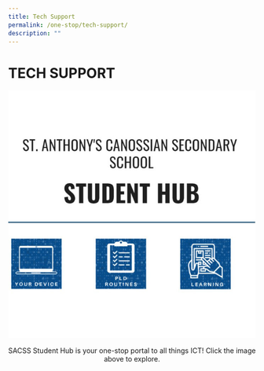 ```yaml
---
title: Tech Support
permalink: /one-stop/tech-support/
description: ""
---
```

# TECH SUPPORT

<a href="https://sites.google.com/moe.edu.sg/sacssstudenthub" target = "_blank"> <img src="/images/One%20stop/SACSS-Student-Hub.jpg"></a>


<center>SACSS Student Hub is your one-stop portal to all things ICT! Click the image above to explore.</center>